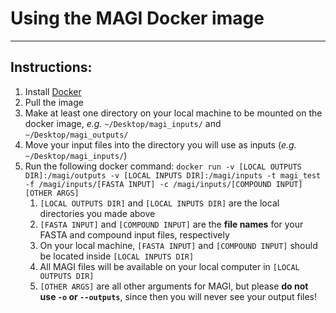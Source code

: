 # Using the MAGI Docker image
---
## Instructions:
1. Install [Docker](https://www.docker.com/)
1. Pull the image
1. Make at least one directory on your local machine to be mounted on the docker image, *e.g.* `~/Desktop/magi_inputs/` and `~/Desktop/magi_outputs/`
1. Move your input files into the directory you will use as inputs (*e.g.* `~/Desktop/magi_inputs/`)
1. Run the following docker command: `docker run -v [LOCAL OUTPUTS DIR]:/magi/outputs -v [LOCAL INPUTS DIR]:/magi/inputs -t magi_test -f /magi/inputs/[FASTA INPUT] -c /magi/inputs/[COMPOUND INPUT] [OTHER ARGS]`
    1. `[LOCAL OUTPUTS DIR]` and `[LOCAL INPUTS DIR]` are the local directories you made above
    1. `[FASTA INPUT]` and `[COMPOUND INPUT]` are the **file names** for your FASTA and compound input files, respectively
    1. On your local machine, `[FASTA INPUT]` and `[COMPOUND INPUT]` should be located inside `[LOCAL INPUTS DIR]`
    1. All MAGI files will be available on your local computer in `[LOCAL OUTPUTS DIR]`
    1. `[OTHER ARGS]` are all other arguments for MAGI, but please **do not use `-o` or `--outputs`**, since then you will never see your output files!
